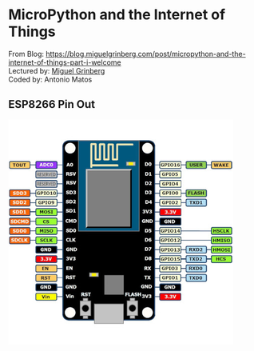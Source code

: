 # MicroPython and the Internet of Things  
  
From Blog: https://blog.miguelgrinberg.com/post/micropython-and-the-internet-of-things-part-i-welcome  
Lectured by: [Miguel Grinberg](https://blog.miguelgrinberg.com/author/Miguel%20Grinberg)  
Coded by: Antonio Matos  

## ESP8266 Pin Out  

![ESP8266 Pin Out](https://github.com/acxmatos/micropython-tutorial/blob/master/esp8266-pinout.jpg)  
